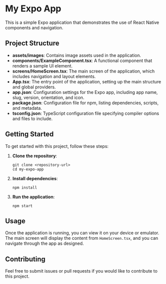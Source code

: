 # My Expo App

This is a simple Expo application that demonstrates the use of React Native components and navigation.

## Project Structure

- **assets/images**: Contains image assets used in the application.
- **components/ExampleComponent.tsx**: A functional component that renders a sample UI element.
- **screens/HomeScreen.tsx**: The main screen of the application, which includes navigation and layout elements.
- **App.tsx**: The entry point of the application, setting up the main structure and global providers.
- **app.json**: Configuration settings for the Expo app, including app name, slug, version, orientation, and icon.
- **package.json**: Configuration file for npm, listing dependencies, scripts, and metadata.
- **tsconfig.json**: TypeScript configuration file specifying compiler options and files to include.

## Getting Started

To get started with this project, follow these steps:

1. **Clone the repository**:
   ```
   git clone <repository-url>
   cd my-expo-app
   ```

2. **Install dependencies**:
   ```
   npm install
   ```

3. **Run the application**:
   ```
   npm start
   ```

## Usage

Once the application is running, you can view it on your device or emulator. The main screen will display the content from `HomeScreen.tsx`, and you can navigate through the app as designed.

## Contributing

Feel free to submit issues or pull requests if you would like to contribute to this project.